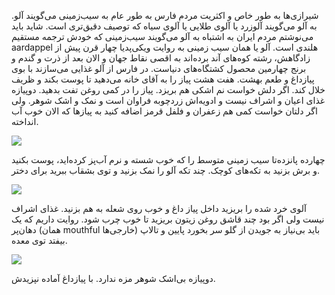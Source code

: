 <!-- 
.. title: دوپیازه‌ی آلو
.. slug: 2015-06-13-weekend-cooking
.. date: 2015-06-13 20:14:54 UTC+02:00
.. tags: 
.. category: آشپزی آخر هفته
.. link: 
.. description: 
.. type: text
-->

شیرازی‌ها به طور خاص و اکثریت مردم فارس به طور عام به سیب‌زمینی می‌گویند آلو. به آلو می‌گویند آلوزرد یا آلوی طلایی یا آلوی سیاه که توصیف دقیق‌تری است. شاید باید می‌نوشتم مردم ایران به اشتباه به آلو می‌گویند سیب‌زمینی که خودش ترجمه مستقیم aardappel هلندی است. آلو یا همان سیب زمینی به روایت ویکی‌پدیا چهار قرن پیش از زادگاهش، رشته کوه‌های آند برده‌اند به اقصی نقاط جهان و الان بعد از ذرت و گندم و برنج چهارمین محصول کشتگاه‌های دنیاست. در فارس از آلو غذایی می‌سازند با بوی پیازداغ و طعم بهشت.
هفت هشت پیاز را به آقای خانه می‌دهید تا پوست بکند و ظریف خلال کند. اگر دلش خواست نم اشکی هم بریزد. پیاز را در کمی روغن تفت بدهید. دوپیازه غذای اعیان و اشراف نیست و ادویه‌اش زردچوبه فراوان است و نمک و اشک شوهر. ولی اگر دلتان خواست کمی هم زعفران و فلفل قرمز اضافه کنید به پیازها که الان خوب آب انداخته.
 
<img src="http://googledrive.com/host/0B8OOfC6oWXEPVDA2cUE4M2FIdDg" />

چهارده پانزده‌تا سیب زمینی متوسط را که خوب شسته و نرم آب‌پز کرده‌اید، پوست بکنید و برش بزنید به تکه‌های کوچک. چند تکه آلو را نمک بزنید و توی بشقاب ببرید برای دختر.

<img src="http://googledrive.com/host/0B8OOfC6oWXEPY0JDTXNUSGdZdFE" />

آلوی خرد شده را بریزید داخل پیاز داغ و خوب روی شعله به هم بزنید. غذای اشراف نیست ولی اگر بود چند قاشق روغن زیتون بریزید تا خوب چرب شود. روایت داریم که یک دهان‌پر (همان mouthful خارجی‌ها) باید بی‌نیاز به جویدن از گلو سر بخورد پایین و تالاپ بیفتد توی معده.

<img src="http://googledrive.com/host/0B8OOfC6oWXEPVE96XzJFU0loX3c" />

دوپیازه بی‌اشک شوهر مزه ندارد. با پیازداغ آماده نپزیدش.